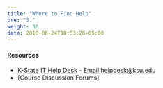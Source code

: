 ```yaml
---
title: "Where to Find Help"
pre: "3."
weight: 30
date: 2018-08-24T10:53:26-05:00
---
```

#### Resources
* [K-State IT Help Desk](https://www.k-state.edu/its/helpdesk/) - [Email helpdesk@ksu.edu](helpdesk@ksu.edu)
* [Course Discussion Forums]